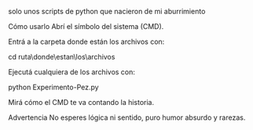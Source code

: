 solo unos scripts de python que nacieron de mi aburrimiento

Cómo usarlo
Abrí el símbolo del sistema (CMD).

Entrá a la carpeta donde están los archivos con:

cd ruta\donde\estan\los\archivos

Ejecutá cualquiera de los archivos con:

python Experimento-Pez.py

Mirá cómo el CMD te va contando la historia.

Advertencia
No esperes lógica ni sentido, puro humor absurdo y rarezas.
